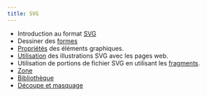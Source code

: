 ```yaml
---
title: SVG
---
```


- Introduction au format [SVG](svg)
- Dessiner des [formes](svg/formes)
- [Propriétés](svg/propriétés) des éléments graphiques.
- [Utilisation](svg/utilisation) des illustrations SVG avec les pages web.
- Utilisation de portions de fichier SVG en utilisant les [fragments](svg/fragment).
- [Zone](svg/zone)
- [Bibliothèque](svg/bibliotheque)
- [Découpe et masquage](svg/découpe)

